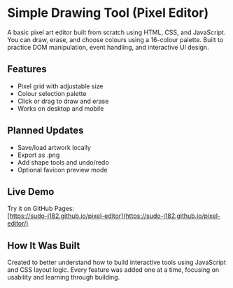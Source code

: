 # Simple Drawing Tool (Pixel Editor)

A basic pixel art editor built from scratch using HTML, CSS, and JavaScript. You can draw, erase, and choose colours using a 16-colour palette. Built to practice DOM manipulation, event handling, and interactive UI design.

## Features

- Pixel grid with adjustable size
- Colour selection palette
- Click or drag to draw and erase
- Works on desktop and mobile

## Planned Updates

- Save/load artwork locally
- Export as .png
- Add shape tools and undo/redo
- Optional favicon preview mode

## Live Demo

Try it on GitHub Pages:  
[https://sudo-j182.github.io/pixel-editor](https://sudo-j182.github.io/pixel-editor/)

## How It Was Built

Created to better understand how to build interactive tools using JavaScript and CSS layout logic. Every feature was added one at a time, focusing on usability and learning through building.
